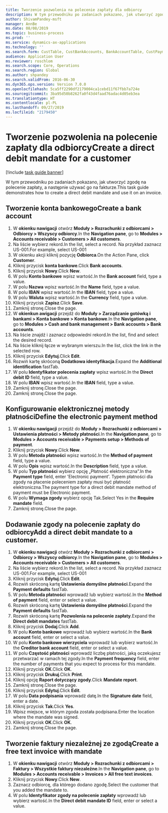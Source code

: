 ```yaml
---
title: Tworzenie pozwolenia na polecenie zapłaty dla odbiorcy
description: W tym przewodniku po zadaniach pokazano, jak utworzyć zgodę na polecenie zapłaty, a następnie używać go na fakturze.
author: ShivamPandey-msft
manager: AnnBe
ms.date: 08/08/2019
ms.topic: business-process
ms.prod: ''
ms.service: dynamics-ax-applications
ms.technology: ''
ms.search.form: CustTable, CustBankAccounts, BankAccountTable, CustPaymMode, CustDirectDebitMandate, BankAccountTableLookUp, SrsReportViewerForm,  LogisticsAddressCityLookup, CustFreeInvoice, CustTableLookup
audience: Application User
ms.reviewer: roschlom
ms.search.scope: Core, Operations
ms.search.region: Global
ms.author: shpandey
ms.search.validFrom: 2016-06-30
ms.dyn365.ops.version: Version 7.0.0
ms.openlocfilehash: 5ca5ff2290df2179004ca1cebd11f67fbb7a724e
ms.sourcegitcommit: 3ba95d50b8262fa0f43d4faad76adac4d05eb3ea
ms.translationtype: HT
ms.contentlocale: pl-PL
ms.lasthandoff: 09/27/2019
ms.locfileid: "2179450"
---
```

# <a name="create-a-direct-debit-mandate-for-a-customer"></a><span data-ttu-id="c6c22-103">Tworzenie pozwolenia na polecenie zapłaty dla odbiorcy</span><span class="sxs-lookup"><span data-stu-id="c6c22-103">Create a direct debit mandate for a customer</span></span>

[!include [task guide banner](../../includes/task-guide-banner.md)]

<span data-ttu-id="c6c22-104">W tym przewodniku po zadaniach pokazano, jak utworzyć zgodę na polecenie zapłaty, a następnie używać go na fakturze.</span><span class="sxs-lookup"><span data-stu-id="c6c22-104">This task guide demonstrates how to create a direct debit mandate and use it on an invoice.</span></span>


## <a name="create-a-bank-account"></a><span data-ttu-id="c6c22-105">Tworzenie konta bankowego</span><span class="sxs-lookup"><span data-stu-id="c6c22-105">Create a bank account</span></span>
1. <span data-ttu-id="c6c22-106">W **okienku nawigacji** otwórz **Moduły > Rozrachunki z odbiorcami > Odbiorcy > Wszyscy odbiorcy**.</span><span class="sxs-lookup"><span data-stu-id="c6c22-106">In the **Navigation pane**, go to **Modules > Accounts receivable > Customers > All customers**.</span></span>
2. <span data-ttu-id="c6c22-107">Na liście wybierz rekord.</span><span class="sxs-lookup"><span data-stu-id="c6c22-107">In the list, select a record.</span></span> <span data-ttu-id="c6c22-108">Na przykład zaznacz US-001.</span><span class="sxs-lookup"><span data-stu-id="c6c22-108">For example, select US-001</span></span>
3. <span data-ttu-id="c6c22-109">W okienku akcji kliknij pozycję **Odbiorca**.</span><span class="sxs-lookup"><span data-stu-id="c6c22-109">On the Action Pane, click **Customer**.</span></span>
4. <span data-ttu-id="c6c22-110">Kliknij przycisk **konta bankowe**.</span><span class="sxs-lookup"><span data-stu-id="c6c22-110">Click **Bank accounts**.</span></span>
5. <span data-ttu-id="c6c22-111">Kliknij przycisk **Nowy**.</span><span class="sxs-lookup"><span data-stu-id="c6c22-111">Click **New**.</span></span>
6. <span data-ttu-id="c6c22-112">W polu **Konto bankowe** wpisz wartość.</span><span class="sxs-lookup"><span data-stu-id="c6c22-112">In the **Bank account** field, type a value.</span></span>
7. <span data-ttu-id="c6c22-113">W polu **Nazwa** wpisz wartość.</span><span class="sxs-lookup"><span data-stu-id="c6c22-113">In the **Name** field, type a value.</span></span>
8. <span data-ttu-id="c6c22-114">W polu **IBAN** wpisz wartość.</span><span class="sxs-lookup"><span data-stu-id="c6c22-114">In the **IBAN** field, type a value.</span></span>
9. <span data-ttu-id="c6c22-115">W polu **Waluta** wpisz wartość.</span><span class="sxs-lookup"><span data-stu-id="c6c22-115">In the **Currency** field, type a value.</span></span>
10. <span data-ttu-id="c6c22-116">Kliknij przycisk **Zapisz**.</span><span class="sxs-lookup"><span data-stu-id="c6c22-116">Click **Save**.</span></span>
11. <span data-ttu-id="c6c22-117">Zamknij stronę.</span><span class="sxs-lookup"><span data-stu-id="c6c22-117">Close the page.</span></span>
12. <span data-ttu-id="c6c22-118">W **okienkun awigacji** przejdź do **Moduły > Zarządzanie gotówką i bankami > Konta bankowe > Konta bankowe**.</span><span class="sxs-lookup"><span data-stu-id="c6c22-118">In the **Navigation pane**, go to **Modules > Cash and bank management > Bank accounts > Bank accounts**.</span></span>
13. <span data-ttu-id="c6c22-119">Na liście znajdź i zaznacz odpowiedni rekord.</span><span class="sxs-lookup"><span data-stu-id="c6c22-119">In the list, find and select the desired record.</span></span>
14. <span data-ttu-id="c6c22-120">Na liście kliknij łącze w wybranym wierszu.</span><span class="sxs-lookup"><span data-stu-id="c6c22-120">In the list, click the link in the selected row.</span></span>
15. <span data-ttu-id="c6c22-121">Kliknij przycisk **Edytuj**.</span><span class="sxs-lookup"><span data-stu-id="c6c22-121">Click **Edit**.</span></span>
16. <span data-ttu-id="c6c22-122">Rozwiń kartę skróconą **Dodatkowa identyfikacja**.</span><span class="sxs-lookup"><span data-stu-id="c6c22-122">Expand the **Additional identification** fastTab.</span></span>
17. <span data-ttu-id="c6c22-123">W polu **Identyfikator polecenia zapłaty** wpisz wartość.</span><span class="sxs-lookup"><span data-stu-id="c6c22-123">In the **Direct debit ID** field, type a value.</span></span>
18. <span data-ttu-id="c6c22-124">W polu **IBAN** wpisz wartość.</span><span class="sxs-lookup"><span data-stu-id="c6c22-124">In the **IBAN** field, type a value.</span></span>
19. <span data-ttu-id="c6c22-125">Zamknij stronę.</span><span class="sxs-lookup"><span data-stu-id="c6c22-125">Close the page.</span></span>
20. <span data-ttu-id="c6c22-126">Zamknij stronę.</span><span class="sxs-lookup"><span data-stu-id="c6c22-126">Close the page.</span></span>

## <a name="define-the-electronic-payment-method"></a><span data-ttu-id="c6c22-127">Konfigurowanie elektronicznej metody płatności</span><span class="sxs-lookup"><span data-stu-id="c6c22-127">Define the electronic payment method</span></span>
1. <span data-ttu-id="c6c22-128">W **okienku nawigacji** przejdź do **Moduły > Rozrachunki z odbiorcami > Ustawienia płatności > Metody płatności**.</span><span class="sxs-lookup"><span data-stu-id="c6c22-128">In the **Navigation pane**, go to **Modules > Accounts receivable > Payments setup > Methods of payment**.</span></span>
2. <span data-ttu-id="c6c22-129">Kliknij przycisk **Nowy**.</span><span class="sxs-lookup"><span data-stu-id="c6c22-129">Click **New**.</span></span>
3. <span data-ttu-id="c6c22-130">W polu **Metoda płatności** wpisz wartość.</span><span class="sxs-lookup"><span data-stu-id="c6c22-130">In the **Method of payment** field, type a value.</span></span>
4. <span data-ttu-id="c6c22-131">W polu **Opis** wpisz wartość.</span><span class="sxs-lookup"><span data-stu-id="c6c22-131">In the **Description** field, type a value.</span></span>
5. <span data-ttu-id="c6c22-132">W polu **Typ płatności** wybierz opcję „Płatność elektroniczna”.</span><span class="sxs-lookup"><span data-stu-id="c6c22-132">In the **Payment type** field, enter 'Electronic payment'.</span></span> <span data-ttu-id="c6c22-133">Typem płatności dla zgody na płacenie poleceniem zapłaty musi być płatność elektroniczna.</span><span class="sxs-lookup"><span data-stu-id="c6c22-133">The payment type for a direct debit mandate method of payment must be Electronic payment.</span></span>
6. <span data-ttu-id="c6c22-134">W polu **Wymaga zgody** wybierz opcję Tak.</span><span class="sxs-lookup"><span data-stu-id="c6c22-134">Select Yes in the **Require mandate** field.</span></span>
7. <span data-ttu-id="c6c22-135">Zamknij stronę.</span><span class="sxs-lookup"><span data-stu-id="c6c22-135">Close the page.</span></span>

## <a name="add-a-direct-debit-mandate-to-a-customer"></a><span data-ttu-id="c6c22-136">Dodawanie zgody na polecenie zapłaty do odbiorcy</span><span class="sxs-lookup"><span data-stu-id="c6c22-136">Add a direct debit mandate to a customer.</span></span>
1. <span data-ttu-id="c6c22-137">W **okienku nawigacji** otwórz **Moduły > Rozrachunki z odbiorcami > Odbiorcy > Wszyscy odbiorcy**.</span><span class="sxs-lookup"><span data-stu-id="c6c22-137">In the **Navigation pane**, go to **Modules > Accounts receivable > Customers > All customers**.</span></span>
2. <span data-ttu-id="c6c22-138">Na liście wybierz rekord.</span><span class="sxs-lookup"><span data-stu-id="c6c22-138">In the list, select a record.</span></span> <span data-ttu-id="c6c22-139">Na przykład zaznacz US-001.</span><span class="sxs-lookup"><span data-stu-id="c6c22-139">For example, select US-001</span></span>
3. <span data-ttu-id="c6c22-140">Kliknij przycisk **Edytuj**.</span><span class="sxs-lookup"><span data-stu-id="c6c22-140">Click **Edit**.</span></span>
4. <span data-ttu-id="c6c22-141">Rozwiń skróconą kartę **Ustawienia domyślne płatności**.</span><span class="sxs-lookup"><span data-stu-id="c6c22-141">Expand the **Payment defaults** fastTab.</span></span>
5. <span data-ttu-id="c6c22-142">W polu **Metoda płatności** wprowadź lub wybierz wartość.</span><span class="sxs-lookup"><span data-stu-id="c6c22-142">In the **Method of payment** field, enter or select a value.</span></span>
6. <span data-ttu-id="c6c22-143">Rozwiń skróconą kartę **Ustawienia domyślne płatności**.</span><span class="sxs-lookup"><span data-stu-id="c6c22-143">Expand the **Payment defaults** fastTab.</span></span>
7. <span data-ttu-id="c6c22-144">Rozwiń skróconą kartę **Pozwolenia na polecenie zapłaty**.</span><span class="sxs-lookup"><span data-stu-id="c6c22-144">Expand the **Direct debit mandates** fastTab.</span></span>
8. <span data-ttu-id="c6c22-145">Kliknij przycisk **Dodaj**.</span><span class="sxs-lookup"><span data-stu-id="c6c22-145">Click **Add**.</span></span>
9. <span data-ttu-id="c6c22-146">W polu **Konto bankowe** wprowadź lub wybierz wartość.</span><span class="sxs-lookup"><span data-stu-id="c6c22-146">In the **Bank account** field, enter or select a value.</span></span>
10. <span data-ttu-id="c6c22-147">W polu **Konto bankowe wierzyciela** wprowadź lub wybierz wartość.</span><span class="sxs-lookup"><span data-stu-id="c6c22-147">In the **Creditor bank account** field, enter or select a value.</span></span>
11. <span data-ttu-id="c6c22-148">W polu **Częstość płatności** wprowadź liczbę płatności, jaką oczekujesz przetwarzać w ramach tej zgody.</span><span class="sxs-lookup"><span data-stu-id="c6c22-148">In the **Payment frequency** field, enter the number of payments that you expect to process for this mandate.</span></span>
12. <span data-ttu-id="c6c22-149">Kliknij przycisk **OK**.</span><span class="sxs-lookup"><span data-stu-id="c6c22-149">Click **OK**.</span></span>
13. <span data-ttu-id="c6c22-150">Kliknij przycisk **Drukuj**.</span><span class="sxs-lookup"><span data-stu-id="c6c22-150">Click **Print**.</span></span>
14. <span data-ttu-id="c6c22-151">Kliknij opcję **Raport dotyczący zgody**.</span><span class="sxs-lookup"><span data-stu-id="c6c22-151">Click **Mandate report**.</span></span>
15. <span data-ttu-id="c6c22-152">Zamknij stronę.</span><span class="sxs-lookup"><span data-stu-id="c6c22-152">Close the page.</span></span>
16. <span data-ttu-id="c6c22-153">Kliknij przycisk **Edytuj**.</span><span class="sxs-lookup"><span data-stu-id="c6c22-153">Click **Edit**.</span></span>
17. <span data-ttu-id="c6c22-154">W polu **Data podpisania** wprowadź datę.</span><span class="sxs-lookup"><span data-stu-id="c6c22-154">In the **Signature date** field, enter a date.</span></span>
18. <span data-ttu-id="c6c22-155">Kliknij przycisk **Tak**.</span><span class="sxs-lookup"><span data-stu-id="c6c22-155">Click **Yes**.</span></span>
19. <span data-ttu-id="c6c22-156">Wpisz miejsce, w którym zgoda została podpisana.</span><span class="sxs-lookup"><span data-stu-id="c6c22-156">Enter the location where the mandate was signed.</span></span>
20. <span data-ttu-id="c6c22-157">Kliknij przycisk **OK**.</span><span class="sxs-lookup"><span data-stu-id="c6c22-157">Click **OK**.</span></span>
21. <span data-ttu-id="c6c22-158">Zamknij stronę.</span><span class="sxs-lookup"><span data-stu-id="c6c22-158">Close the page.</span></span>

## <a name="create-a-free-text-invoice-with-mandate"></a><span data-ttu-id="c6c22-159">Tworzenie faktury niezależnej ze zgodą</span><span class="sxs-lookup"><span data-stu-id="c6c22-159">Create a free text invoice with mandate</span></span>
1. <span data-ttu-id="c6c22-160">W **okienku nawigacji** otwórz **Moduły > Rozrachunki z odbiorcami > Faktury > Wszystkie faktury niezależne**.</span><span class="sxs-lookup"><span data-stu-id="c6c22-160">In the **Navigation pane**, go to **Modules > Accounts receivable > Invoices > All free text invoices**.</span></span>
2. <span data-ttu-id="c6c22-161">Kliknij przycisk **Nowy**.</span><span class="sxs-lookup"><span data-stu-id="c6c22-161">Click **New**.</span></span>
3. <span data-ttu-id="c6c22-162">Zaznacz odbiorcę, dla którego dodano zgodę.</span><span class="sxs-lookup"><span data-stu-id="c6c22-162">Select the customer that you added the mandate to.</span></span>
4. <span data-ttu-id="c6c22-163">W polu **Identyfikator zgody na polecenie zapłaty** wprowadź lub wybierz wartość.</span><span class="sxs-lookup"><span data-stu-id="c6c22-163">In the **Direct debit mandate ID** field, enter or select a value.</span></span>

